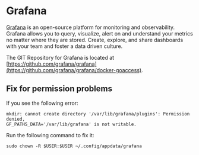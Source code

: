 # Grafana

[Grafana](https://grafana.com/) is an open-source platform for monitoring and observability. Grafana allows you to query, visualize, alert on and understand your metrics no matter where they are stored. Create, explore, and share dashboards with your team and foster a data driven culture.

The GIT Repository for Grafana is located at [https://github.com/grafana/grafana](https://github.com/grafana/grafana/docker-goaccess).

## Fix for permission problems

If you see the following error:

```
mkdir: cannot create directory '/var/lib/grafana/plugins': Permission denied,
GF_PATHS_DATA='/var/lib/grafana' is not writable.
```

Run the following command to fix it:

`sudo chown -R $USER:$USER ~/.config/appdata/grafana`
